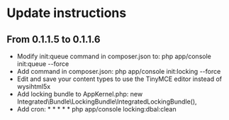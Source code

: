 # Update instructions #


## From 0.1.1.5 to 0.1.1.6 ##

- Modify init:queue command in composer.json to: php app/console init:queue --force
- Add command in composer.json: php app/console init:locking --force
- Edit and save your content types to use the TinyMCE editor instead of wysihtml5x 
- Add locking bundle to AppKernel.php: new Integrated\Bundle\LockingBundle\IntegratedLockingBundle(),
- Add cron: * * * * * php app/console locking:dbal:clean
